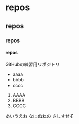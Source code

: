 # repos
## repos
### repos
#### repos
GitHubの練習用リポジトリ

- aaaa
- bbbb
- cccc

1. AAAA
2. BBBB
3. CCCC

あいうえお
なにぬねの
さしすせそ
